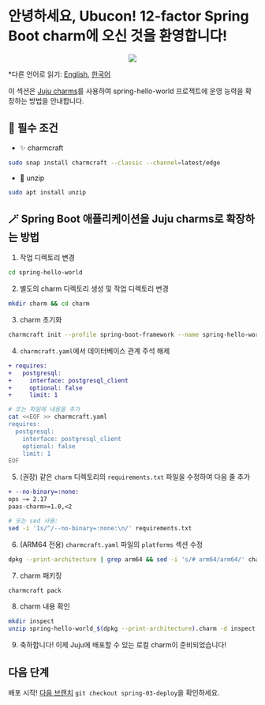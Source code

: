 # 안녕하세요, Ubucon! 12-factor Spring Boot charm에 오신 것을 환영합니다!

<p align="center">
    <img src="https://res.cloudinary.com/canonical/image/fetch/f_auto,q_auto,fl_sanitize,c_fill,w_200,h_200/https://api.charmhub.io/api/v1/media/download/charm_g5MbnEy7wX7GTPtr20TcB16YCvXXZu2Y_icon_e08d61629f52f85dd79e8222b8b2360a7377af42e1a0f22fceca778ec3226d7c.png">
</p>

\*다른 언어로 읽기: [English](README.md), [한국어](README.ko.md)

이 섹션은 [Juju charms](https://juju.is/)를 사용하여 spring-hello-world 프로젝트에 운영 능력을 확장하는 방법을 안내합니다.

## 📝 필수 조건

- ✨ charmcraft

```bash
sudo snap install charmcraft --classic --channel=latest/edge
```

- 📂 unzip

```bash
sudo apt install unzip
```

## 🪄 Spring Boot 애플리케이션을 Juju charms로 확장하는 방법

1. 작업 디렉토리 변경

```bash
cd spring-hello-world
```

2. 별도의 charm 디렉토리 생성 및 작업 디렉토리 변경

```bash
mkdir charm && cd charm
```

3. charm 초기화

```bash
charmcraft init --profile spring-boot-framework --name spring-hello-world
```

4. `charmcraft.yaml`에서 데이터베이스 관계 주석 해제

```diff
+ requires:
+   postgresql:
+     interface: postgresql_client
+     optional: false
+     limit: 1
```

```bash
# 또는 파일에 내용을 추가
cat <<EOF >> charmcraft.yaml
requires:
  postgresql:
    interface: postgresql_client
    optional: false
    limit: 1
EOF
```

5. (권장) 같은 `charm` 디렉토리의 `requirements.txt` 파일을 수정하여 다음 줄 추가

```diff
+ --no-binary=:none:
ops ~= 2.17
paas-charm>=1.0,<2
```

```bash
# 또는 sed 사용:
sed -i '1s/^/--no-binary=:none:\n/' requirements.txt
```

6. (ARM64 전용) `charmcraft.yaml` 파일의 `platforms` 섹션 수정

```bash
dpkg --print-architecture | grep arm64 && sed -i 's/# arm64/arm64/' charmcraft.yaml
```

7. charm 패키징

```bash
charmcraft pack
```

8. charm 내용 확인

```bash
mkdir inspect
unzip spring-hello-world_$(dpkg --print-architecture).charm -d inspect
```
   
9. 축하합니다! 이제 Juju에 배포할 수 있는 로컬 charm이 준비되었습니다!

## 다음 단계

배포 시작! [다음 브랜치](https://github.com/yanksyoon/hello-ubucon/tree/springboot-03-deploy) `git checkout spring-03-deploy`을 확인하세요.

